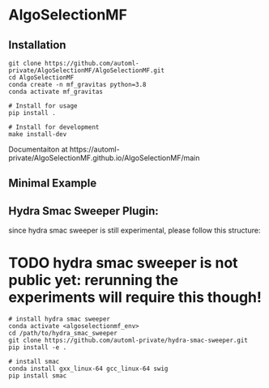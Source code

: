 # AlgoSelectionMF

## Installation

```
git clone https://github.com/automl-private/AlgoSelectionMF/AlgoSelectionMF.git
cd AlgoSelectionMF
conda create -n mf_gravitas python=3.8
conda activate mf_gravitas

# Install for usage
pip install .

# Install for development
make install-dev
```

Documentaiton at https://automl-private/AlgoSelectionMF.github.io/AlgoSelectionMF/main

## Minimal Example

## Hydra Smac Sweeper Plugin:

since hydra smac sweeper is still experimental, please follow this structure:

# TODO hydra smac sweeper is not public yet: rerunning the experiments will require this though!

```
# install hydra smac sweeper
conda activate <algoselectionmf_env>
cd /path/to/hydra_smac_sweeper
git clone https://github.com/automl-private/hydra-smac-sweeper.git
pip install -e .

# install smac
conda install gxx_linux-64 gcc_linux-64 swig
pip install smac

```
